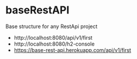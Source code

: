 # baseRestAPI
Base structure for any RestApi project

- http://localhost:8080/api/v1/first
- http://localhost:8080/h2-console
- https://base-rest-api.herokuapp.com/api/v1/first
